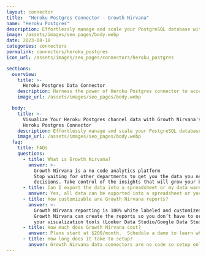 ```yaml
---
layout: connector
title:  "Heroku Postgres Connector - Growth Nirvana"
name: "Heroku Postgres"
description: Effortlessly manage and scale your PostgreSQL database with Heroku Postgres. Leverage the advanced features and tools provided by Heroku to streamline your database operations and maximize productivity.
image: /assets/images/seo_pages/body.webp
date: 2023-08-18
categories: connectors
permalink: connectors/heroku_postgres
icon_url: /assets/images/seo_pages/connectors/heroku_postgres

sections:
  overview:
    title: >-
      Heroku Postgres Data Connector
    description: Harness the power of Heroku Postgres connector to access, manage, and scale your PostgreSQL database effortlessly. Benefit from the seamless integration with Heroku's robust platform, ensuring high availability, scalability, and performance for your database needs.
    image_url: /assets/images/seo_pages/body.webp

  body:
    title: >-
      Visualize Your Heroku Postgres channel data with Growth Nirvana's
      Heroku Postgres Connector
    description: Effortlessly manage and scale your PostgreSQL database with Heroku Postgres. Leverage the advanced features and tools provided by Heroku to streamline your database operations and maximize productivity.
    image_url: /assets/images/seo_pages/body.webp
  faq:
    title: FAQs
    questions:
      - title: What is Growth Nirvana?
        answer: >-
          Growth Nirvana is a no code analytics platform 
          Stop waiting for other departments to get you the data you need to make critical business 
          decisions. Take control of the insights that will grow your business.
      - title: Can I export the data into a spreadsheet or my data warehouse?
        answer: Yes, all data can be exported into a spreadsheet or your data warehouse (Google BigQuery, AWS, Snowflake, Azure, etc)
      - title: How customizable are Growth Nirvana reports?
        answer: >-
          Growth Nirvana reporting is 100% white labeled and customized to your specifications.
          Growth Nirvana can create the reports so you don’t have to or you can connect
          your visualization tools (Looker Data Studio/Google Data Studio, Tableau, PowerBI, etc) to Growth Nirvana.
      - title: How much does Growth Nirvana cost?
        answer: Plans start at $200/month.  Schedule a demo to learn what plan is best for you.
      - title: How long does it take to setup?
        answer: Growth Nirvana data connectors are no code so setup only requires a few clicks.
---
```

